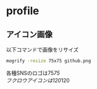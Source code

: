 # profile

## アイコン画像
以下コマンドで画像をリサイズ

``` bash
mogrify -resize 75x75 github.png
```

各種SNSのロゴは75*75  
フクロウアイコンは120*120  

